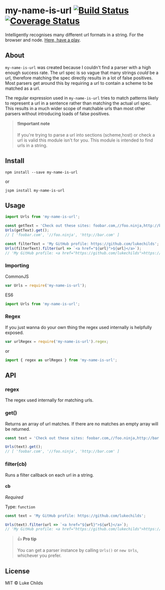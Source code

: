 # my-name-is-url [![Build Status](https://travis-ci.org/lukechilds/my-name-is-url.svg?branch=master)](https://travis-ci.org/lukechilds/my-name-is-url) [![Coverage Status](https://coveralls.io/repos/github/lukechilds/my-name-is-url/badge.svg?branch=master)](https://coveralls.io/github/lukechilds/my-name-is-url?branch=master)

Intelligently recognises many different url formats in a string. For the browser and node. [Here, have a play](http://lukechilds.github.io/my-name-is-url).

## About

`my-name-is-url` was created because I couldn't find a parser with a high enough success rate. The url spec is so vague that many strings _could_ be a url, therefore matching the spec directly results in a lot of false positives. Most parsers get around this by requiring a url to contain a scheme to be matched as a url.

The regular expression used in `my-name-is-url` tries to match patterns likely to represent a url in a sentence rather than matching the actual url spec. This results in a much wider scope of matchable urls than most other parsers without introducing loads of false positives.

> ❗️**Important note**
>
> If you're trying to parse a url into sections (scheme,host) or check a url is valid this module isn't for you. This module is intended to find urls in a string.

## Install

```shell
npm install --save my-name-is-url
```

or

```shell
jspm install my-name-is-url
```

## Usage

```js
import Urls from 'my-name-is-url';

const getText = 'Check out these sites: foobar.com,//foo.ninja,http://bar.com.';
Urls(getText).get();
// [ 'foobar.com', '//foo.ninja', 'http://bar.com' ]

const filterText = 'My GitHub profile: https://github.com/lukechilds';
Urls(filterText).filter(url => `<a href="${url}">${url}</a>`);
// 'My GitHub profile: <a href="https://github.com/lukechilds">https://github.com/lukechilds</a>'
```

### Importing

CommonJS

```js
var Urls = require('my-name-is-url');
```

ES6

```js
import Urls from 'my-name-is-url';
```

### Regex

If you just wanna do your own thing the regex used internally is helpfully exposed.

```js
var urlRegex = require('my-name-is-url').regex;
```

or

```js
import { regex as urlRegex } from 'my-name-is-url';
```

## API

### regex

The regex used internally for matching urls.

### get()

Returns an array of url matches. If there are no matches an empty array will be returned.

```js
const text = 'Check out these sites: foobar.com,//foo.ninja,http://bar.com.';

Urls(text).get();
// [ 'foobar.com', '//foo.ninja', 'http://bar.com' ]
```

### filter(cb)

Runs a filter callback on each url in a string.

#### cb

*Required*

Type: `function`

```js
const text = 'My GitHub profile: https://github.com/lukechilds';

Urls(text).filter(url => `<a href="${url}">${url}</a>`);
// 'My GitHub profile: <a href="https://github.com/lukechilds">https://github.com/lukechilds</a>'
```

> 👍 **Pro tip**
>
> You can get a parser instance by calling `Urls()` or `new Urls`, whichever you prefer.

## License

MIT © Luke Childs
